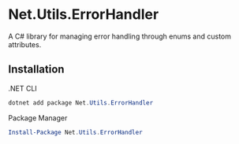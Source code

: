 # Net.Utils.ErrorHandler

A C# library for managing error handling through enums and custom attributes.

## Installation

.NET CLI
```powershell
dotnet add package Net.Utils.ErrorHandler
```

Package Manager
```powershell
Install-Package Net.Utils.ErrorHandler
```